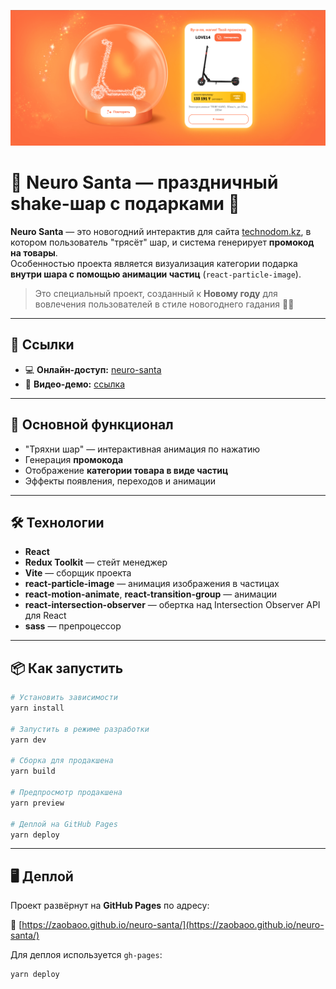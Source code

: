 ![Превью](public/img.png)


# 🎅 Neuro Santa — праздничный shake-шар с подарками 🎁

**Neuro Santa** — это новогодний интерактив для сайта [technodom.kz](https://technodom.kz), в котором пользователь "тряcёт" шар, и система генерирует **промокод на товары**.  
Особенностью проекта является визуализация категории подарка **внутри шара с помощью анимации частиц** (`react-particle-image`).

> Это специальный проект, созданный к **Новому году** для вовлечения пользователей в стиле новогоднего гадания 🎄✨

---

## 🔗 Ссылки 

- 💻 **Онлайн-доступ:** [neuro-santa](https://zaobaoo.github.io/neuro-santa/)
- 🎥 **Видео-демо:** [ссылка](https://zaobaoo.github.io/demo-pages/santa.html)

---

## 🚀 Основной функционал

- "Тряхни шар" — интерактивная анимация по нажатию
- Генерация **промокода**
- Отображение **категории товара в виде частиц**
- Эффекты появления, переходов и анимации

---

## 🛠️ Технологии

- **React**
- **Redux Toolkit** — стейт менеджер
- **Vite** — сборщик проекта
- **react-particle-image** — анимация изображения в частицах
- **react-motion-animate**, **react-transition-group** — анимации
- **react-intersection-observer** — обертка над Intersection Observer API для React
- **sass** — препроцессор

---

## 📦 Как запустить

```bash
# Установить зависимости
yarn install

# Запустить в режиме разработки
yarn dev

# Сборка для продакшена
yarn build

# Предпросмотр продакшена
yarn preview

# Деплой на GitHub Pages
yarn deploy
```

---

## 🖥️ Деплой

Проект развёрнут на **GitHub Pages** по адресу:

🔗 [https://zaobaoo.github.io/neuro-santa/](https://zaobaoo.github.io/neuro-santa/)

Для деплоя используется `gh-pages`:

```bash
yarn deploy
```

